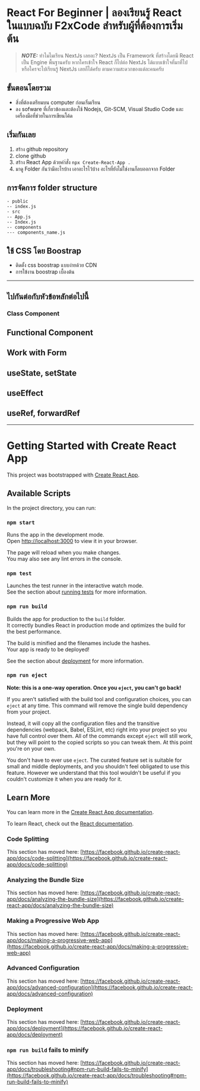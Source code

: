 
# React For Beginner | ลองเรียนรู้ React ในแบบฉบับ F2xCode สำหรับผู้ที่ต้องการเริ่มต้น
>
> **_NOTE:_** 
> ทำไมไมเรียน NextJs เลยละ? NextJs เป็น Framework ที่สร้างโดยมี React เป็น Engine พื้นฐานครับ หากใครเข้าใจ React ก็ไปต่อ NextJs ได้แบบเข้าใจที่มาที่ไป หรือใครจะไปเรียนรู้ NextJs เลยก็ได้ครับ ตามความสะดวกของแต่ละคนครับ 
>

## ขั้นตอนโดยรวม
- สิ่งที่ต้องเตรียมบน computer ก่อนเริ่มเรียน 
- ลง sofware ที่เกี่ยวข้องและต้องใช้ Nodejs, Git-SCM, Visual Studio Code และ เครื่องมือที่ช่วยในการเขียนโค้ด 

## เริ่มกันเลย
1. สร้าง github repository 
2. clone github 
3. สร้าง React App ด้วยคำ่สั่ง ``` npx Create-React-App . ```
4. มาดู Folder กันว่ามีอะไรบ้าง เอาอะไรไว้บ้าง อะไรที่ยังไม่ใช่งานก็ลบออกจาก Folder

## การจัดการ folder structure
```
- public
-- index.js
- src
-- App.js
-- Index.js
-- components
--- components_name.js
```

## ใช้ CSS โดย Boostrap 
- ติดตั้ง css boostrap แบบง่ายด้วย CDN
- การใข้งาน boostrap เบื้องต้น

---
## ไปกันต่อกับหัวข้อหลักต่อไปนี้
### Class Component
## Functional Component
## Work with Form
## useState, setState
## useEffect
## useRef, forwardRef

---



# Getting Started with Create React App

This project was bootstrapped with [Create React App](https://github.com/facebook/create-react-app).

## Available Scripts

In the project directory, you can run:

### `npm start`

Runs the app in the development mode.\
Open [http://localhost:3000](http://localhost:3000) to view it in your browser.

The page will reload when you make changes.\
You may also see any lint errors in the console.

### `npm test`

Launches the test runner in the interactive watch mode.\
See the section about [running tests](https://facebook.github.io/create-react-app/docs/running-tests) for more information.

### `npm run build`

Builds the app for production to the `build` folder.\
It correctly bundles React in production mode and optimizes the build for the best performance.

The build is minified and the filenames include the hashes.\
Your app is ready to be deployed!

See the section about [deployment](https://facebook.github.io/create-react-app/docs/deployment) for more information.

### `npm run eject`

**Note: this is a one-way operation. Once you `eject`, you can't go back!**

If you aren't satisfied with the build tool and configuration choices, you can `eject` at any time. This command will remove the single build dependency from your project.

Instead, it will copy all the configuration files and the transitive dependencies (webpack, Babel, ESLint, etc) right into your project so you have full control over them. All of the commands except `eject` will still work, but they will point to the copied scripts so you can tweak them. At this point you're on your own.

You don't have to ever use `eject`. The curated feature set is suitable for small and middle deployments, and you shouldn't feel obligated to use this feature. However we understand that this tool wouldn't be useful if you couldn't customize it when you are ready for it.

## Learn More

You can learn more in the [Create React App documentation](https://facebook.github.io/create-react-app/docs/getting-started).

To learn React, check out the [React documentation](https://reactjs.org/).

### Code Splitting

This section has moved here: [https://facebook.github.io/create-react-app/docs/code-splitting](https://facebook.github.io/create-react-app/docs/code-splitting)

### Analyzing the Bundle Size

This section has moved here: [https://facebook.github.io/create-react-app/docs/analyzing-the-bundle-size](https://facebook.github.io/create-react-app/docs/analyzing-the-bundle-size)

### Making a Progressive Web App

This section has moved here: [https://facebook.github.io/create-react-app/docs/making-a-progressive-web-app](https://facebook.github.io/create-react-app/docs/making-a-progressive-web-app)

### Advanced Configuration

This section has moved here: [https://facebook.github.io/create-react-app/docs/advanced-configuration](https://facebook.github.io/create-react-app/docs/advanced-configuration)

### Deployment

This section has moved here: [https://facebook.github.io/create-react-app/docs/deployment](https://facebook.github.io/create-react-app/docs/deployment)

### `npm run build` fails to minify

This section has moved here: [https://facebook.github.io/create-react-app/docs/troubleshooting#npm-run-build-fails-to-minify](https://facebook.github.io/create-react-app/docs/troubleshooting#npm-run-build-fails-to-minify)
